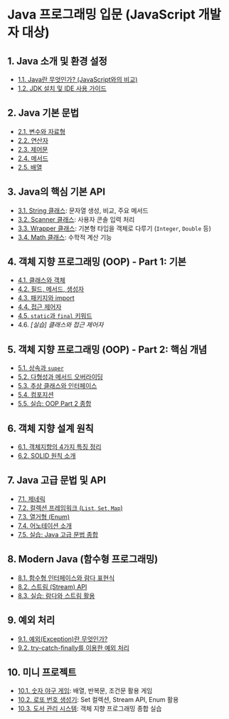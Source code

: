 # Java 프로그래밍 입문 (JavaScript 개발자 대상)

## 1. Java 소개 및 환경 설정
-   [1.1. Java란 무엇인가? (JavaScript와의 비교)](./01_Java_소개_및_환경_설정/1.1_Java란_무엇인가.md)
-   [1.2. JDK 설치 및 IDE 사용 가이드](./01_Java_소개_및_환경_설정/1.2_JDK_설치_및_IDE_사용가이드.md)

## 2. Java 기본 문법
-   [2.1. 변수와 자료형](./02_Java_기본_문법/2.1_변수와_데이터_타입.md)
-   [2.2. 연산자](./02_Java_기본_문법/2.2_연산자.md)
-   [2.3. 제어문](./02_Java_기본_문법/2.3_제어문.md)
-   [2.4. 메서드](./02_Java_기본_문법/2.4_메서드.md)
-   [2.5. 배열](./02_Java_기본_문법/2.5_배열.md)

## 3. Java의 핵심 기본 API
-   [3.1. String 클래스](./03_Java의_핵심_기본_API/3.1_String_클래스.md): 문자열 생성, 비교, 주요 메서드
-   [3.2. Scanner 클래스](./03_Java의_핵심_기본_API/3.2_Scanner_클래스.md): 사용자 콘솔 입력 처리
-   [3.3. Wrapper 클래스](./03_Java의_핵심_기본_API/3.3_Wrapper_클래스.md): 기본형 타입을 객체로 다루기 (`Integer`, `Double` 등)
-   [3.4. Math 클래스](./03_Java의_핵심_기본_API/3.4_Math_클래스.md): 수학적 계산 기능

## 4. 객체 지향 프로그래밍 (OOP) - Part 1: 기본
-   [4.1. 클래스와 객체](./04_객체_지향_프로그래밍_OOP_Part1/4.1_클래스와_객체.md)
-   [4.2. 필드, 메서드, 생성자](./04_객체_지향_프로그래밍_OOP_Part1/4.2_필드_메서드_생성자.md)
-   [4.3. 패키지와 import](./04_객체_지향_프로그래밍_OOP_Part1/4.3_패키지와_import.md)
-   [4.4. 접근 제어자](./04_객체_지향_프로그래밍_OOP_Part1/4.4_접근_제어자.md)
-   [4.5. `static`과 `final` 키워드](./04_객체_지향_프로그래밍_OOP_Part1/4.5_static과_final_키워드.md)
-   4.6. *[실습] 클래스와 접근 제어자*

## 5. 객체 지향 프로그래밍 (OOP) - Part 2: 핵심 개념
-   [5.1. 상속과 `super`](./05_객체_지향_프로그래밍_OOP_Part2/5.1_상속과_super.md)
-   [5.2. 다형성과 메서드 오버라이딩](./05_객체_지향_프로그래밍_OOP_Part2/5.2_다형성과_메서드_오버라이딩.md)
-   [5.3. 추상 클래스와 인터페이스](./05_객체_지향_프로그래밍_OOP_Part2/5.3_추상_클래스와_인터페이스.md)
-   [5.4. 컴포지션](./05_객체_지향_프로그래밍_OOP_Part2/5.4_컴포지션.md)
-   [5.5. 실습: OOP Part 2 종합](./05_객체_지향_프로그래밍_OOP_Part2/5.5_실습.md)

## 6. 객체 지향 설계 원칙
-   [6.1. 객체지향의 4가지 특징 정리](./06_객체_지향_설계_원칙/6.1_객체지향의_4가지_특징_정리.md)
-   [6.2. SOLID 원칙 소개](./06_객체_지향_설계_원칙/6.2_SOLID_원칙_소개.md)

## 7. Java 고급 문법 및 API
-   [7.1. 제네릭](./07_Java_고급_문법_및_API/7.1_제네릭.md)
-   [7.2. 컬렉션 프레임워크 (`List`, `Set`, `Map`)](./07_Java_고급_문법_및_API/7.2_컬렉션_프레임워크.md)
-   [7.3. 열거형 (Enum)](./07_Java_고급_문법_및_API/7.3_열거형_Enum.md)
-   [7.4. 어노테이션 소개](./07_Java_고급_문법_및_API/7.4_어노테이션_소개.md)
-   [7.5. 실습: Java 고급 문법 종합](./07_Java_고급_문법_및_API/7.5_실습.md)

## 8. Modern Java (함수형 프로그래밍)
-   [8.1. 함수형 인터페이스와 람다 표현식](./08_Modern_Java/8.1_함수형_인터페이스와_람다_표현식.md)
-   [8.2. 스트림 (Stream) API](./08_Modern_Java/8.2_스트림_API.md)
-   [8.3. 실습: 람다와 스트림 활용](./08_Modern_Java/8.3_실습.md)

## 9. 예외 처리
-   [9.1. 예외(Exception)란 무엇인가?](./09_예외_처리/9.1_예외_Exception란_무엇인가.md)
-   [9.2. try-catch-finally를 이용한 예외 처리](./09_예외_처리/9.2_try_catch_finally를_이용한_예외_처리.md)

## 10. 미니 프로젝트
-   [10.1. 숫자 야구 게임](./10_미니_프로젝트/10.1_숫자_야구_게임.md): 배열, 반복문, 조건문 활용 게임
-   [10.2. 로또 번호 생성기](./10_미니_프로젝트/10.2_로또_번호_생성기.md): Set 컬렉션, Stream API, Enum 활용
-   [10.3. 도서 관리 시스템](./10_미니_프로젝트/10.3_도서_관리_시스템.md): 객체 지향 프로그래밍 종합 실습